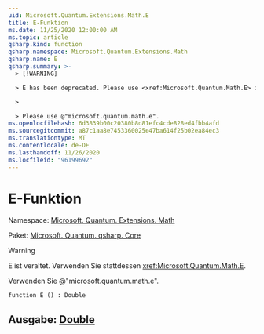 ```yaml
---
uid: Microsoft.Quantum.Extensions.Math.E
title: E-Funktion
ms.date: 11/25/2020 12:00:00 AM
ms.topic: article
qsharp.kind: function
qsharp.namespace: Microsoft.Quantum.Extensions.Math
qsharp.name: E
qsharp.summary: >-
  > [!WARNING]

  > E has been deprecated. Please use <xref:Microsoft.Quantum.Math.E> instead.

  >

  > Please use @"microsoft.quantum.math.e".
ms.openlocfilehash: 6d3839b00c20380b8d81efc4cde828ed4fbb4afd
ms.sourcegitcommit: a87c1aa8e7453360025e47ba614f25b02ea84ec3
ms.translationtype: MT
ms.contentlocale: de-DE
ms.lasthandoff: 11/26/2020
ms.locfileid: "96199692"
---
```

# <a name="e-function"></a>E-Funktion

Namespace: [Microsoft. Quantum. Extensions. Math](xref:Microsoft.Quantum.Extensions.Math)

Paket: [Microsoft. Quantum. qsharp. Core](https://nuget.org/packages/Microsoft.Quantum.QSharp.Core)


> [!WARNING]
> E ist veraltet. Verwenden Sie stattdessen <xref:Microsoft.Quantum.Math.E>.
>
> Verwenden Sie @"microsoft.quantum.math.e".



```qsharp
function E () : Double
```


## <a name="output--double"></a>Ausgabe: [Double](xref:microsoft.quantum.lang-ref.double)

